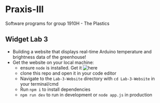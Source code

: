 # Praxis-III
Software programs for group 1910H - The Plastics

## Widget Lab 3
* Building a website that displays real-time Arduino temperature and brightness data of the greenhouse!
* Get the website on your local machine:
  * ensure `node` is installed. Get it ![here](https://nodejs.org/en/download/)
  * clone this repo and open it in your code editor
  * Navigate to the `Lab-3-Website` directory with `cd Lab-3-Website` in your terminal/cmd
  * Run `npm i` to install dependencies
  * `npm run dev` to run in development or `node app.js` in production
